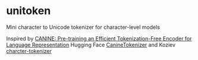 # unitoken
Mini character to Unicode tokenizer for character-level models

Inspired by [CANINE: Pre-training an Efficient Tokenization-Free Encoder for Language Representation](https://arxiv.org/pdf/2103.06874.pdf) Hugging Face [CanineTokenizer](https://github.com/huggingface/transformers/blob/v4.23.1/src/transformers/models/canine/tokenization_canine.py#L63) and Koziev [charcter-tokenizer](https://github.com/Koziev/character-tokenizer) 
